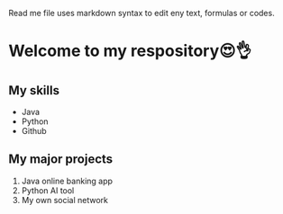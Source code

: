 Read me file uses markdown syntax to edit eny text, formulas or codes.

# Welcome to my respository😍👌

## My skills
- Java
- Python
- Github
  
## My major projects
1. Java online banking app
2. Python AI tool
3. My own social network

